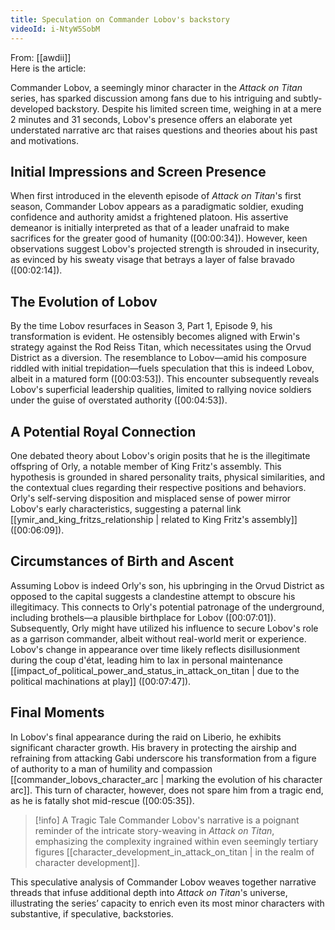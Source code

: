 ```yaml
---
title: Speculation on Commander Lobov's backstory
videoId: i-NtyW5SobM
---
```


From: [[awdii]] <br/> 
Here is the article:

Commander Lobov, a seemingly minor character in the *Attack on Titan* series, has sparked discussion among fans due to his intriguing and subtly-developed backstory. Despite his limited screen time, weighing in at a mere 2 minutes and 31 seconds, Lobov's presence offers an elaborate yet understated narrative arc that raises questions and theories about his past and motivations.

## Initial Impressions and Screen Presence

When first introduced in the eleventh episode of *Attack on Titan*'s first season, Commander Lobov appears as a paradigmatic soldier, exuding confidence and authority amidst a frightened platoon. His assertive demeanor is initially interpreted as that of a leader unafraid to make sacrifices for the greater good of humanity (<a class="yt-timestamp" data-t="00:00:34">[00:00:34]</a>). However, keen observations suggest Lobov's projected strength is shrouded in insecurity, as evinced by his sweaty visage that betrays a layer of false bravado (<a class="yt-timestamp" data-t="00:02:14">[00:02:14]</a>).

## The Evolution of Lobov

By the time Lobov resurfaces in Season 3, Part 1, Episode 9, his transformation is evident. He ostensibly becomes aligned with Erwin's strategy against the Rod Reiss Titan, which necessitates using the Orvud District as a diversion. The resemblance to Lobov—amid his composure riddled with initial trepidation—fuels speculation that this is indeed Lobov, albeit in a matured form (<a class="yt-timestamp" data-t="00:03:53">[00:03:53]</a>). This encounter subsequently reveals Lobov's superficial leadership qualities, limited to rallying novice soldiers under the guise of overstated authority (<a class="yt-timestamp" data-t="00:04:53">[00:04:53]</a>).

## A Potential Royal Connection

One debated theory about Lobov's origin posits that he is the illegitimate offspring of Orly, a notable member of King Fritz's assembly. This hypothesis is grounded in shared personality traits, physical similarities, and the contextual clues regarding their respective positions and behaviors. Orly's self-serving disposition and misplaced sense of power mirror Lobov's early characteristics, suggesting a paternal link [[ymir_and_king_fritzs_relationship | related to King Fritz's assembly]] (<a class="yt-timestamp" data-t="00:06:09">[00:06:09]</a>).

## Circumstances of Birth and Ascent

Assuming Lobov is indeed Orly's son, his upbringing in the Orvud District as opposed to the capital suggests a clandestine attempt to obscure his illegitimacy. This connects to Orly's potential patronage of the underground, including brothels—a plausible birthplace for Lobov (<a class="yt-timestamp" data-t="00:07:01">[00:07:01]</a>). Subsequently, Orly might have utilized his influence to secure Lobov's role as a garrison commander, albeit without real-world merit or experience. Lobov's change in appearance over time likely reflects disillusionment during the coup d'état, leading him to lax in personal maintenance [[impact_of_political_power_and_status_in_attack_on_titan | due to the political machinations at play]] (<a class="yt-timestamp" data-t="00:07:47">[00:07:47]</a>).

## Final Moments

In Lobov's final appearance during the raid on Liberio, he exhibits significant character growth. His bravery in protecting the airship and refraining from attacking Gabi underscore his transformation from a figure of authority to a man of humility and compassion [[commander_lobovs_character_arc | marking the evolution of his character arc]]. This turn of character, however, does not spare him from a tragic end, as he is fatally shot mid-rescue (<a class="yt-timestamp" data-t="00:05:35">[00:05:35]</a>).

> [!info] A Tragic Tale
> Commander Lobov's narrative is a poignant reminder of the intricate story-weaving in *Attack on Titan*, emphasizing the complexity ingrained within even seemingly tertiary figures [[character_development_in_attack_on_titan | in the realm of character development]].

This speculative analysis of Commander Lobov weaves together narrative threads that infuse additional depth into *Attack on Titan*'s universe, illustrating the series’ capacity to enrich even its most minor characters with substantive, if speculative, backstories.
